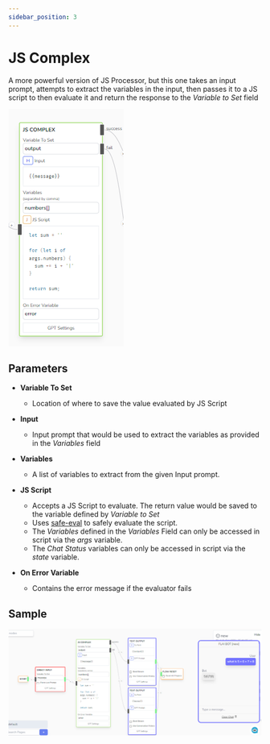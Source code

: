 ```yaml
---
sidebar_position: 3
---
```


# JS Complex

A more powerful version of JS Processor, but this one takes an input prompt, attempts to extract the variables in the input, then passes it to a JS script to then evaluate it and return the response to the _Variable to Set_ field

![alt text](image-5.png)

## Parameters

- **Variable To Set**

  - Location of where to save the value evaluated by JS Script

- **Input**

  - Input prompt that would be used to extract the variables as provided in the _Variables_ field

- **Variables**

  - A list of variables to extract from the given Input prompt.

- **JS Script**

  - Accepts a JS Script to evaluate. The return value would be saved to the variable defined by _Variable to Set_
  - Uses [safe-eval](https://www.npmjs.com/package/safe-eval) to safely evaluate the script.
  - The _Variables_ defined in the _Variables_ Field can only be accessed in script via the _args_ variable.
  - The _Chat Status_ variables can only be accessed in script via the _state_ variable.

- **On Error Variable**

  - Contains the error message if the evaluator fails

## Sample

![alt text](image-6.png)
